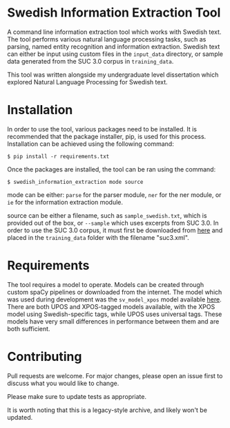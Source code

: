 # Swedish Information Extraction Tool
A command line information extraction tool which works with Swedish text. The tool performs various natural language processing tasks, such as parsing, named entity recognition and information extraction. Swedish text can either be input using custom files in the `input_data` directory, or sample data generated from the SUC 3.0 corpus in `training_data`.

This tool was written alongside my undergraduate level dissertation which explored Natural Language Processing for Swedish text.

# Installation
In order to use the tool, various packages need to be installed. It is recommended that the package installer, pip, is used for this process. Installation can be achieved using the following command:

`$ pip install -r requirements.txt`

Once the packages are installed, the tool can be ran using the command:

`$ swedish_information_extraction mode source`

mode can be either: `parse` for the parser module, `ner` for the ner module, or `ie` for the information extraction module.

source can be either a filename, such as `sample_swedish.txt`, which is provided out of the box, or `--sample` which uses excerpts from SUC 3.0. In order to use the SUC 3.0 corpus, it must first be downloaded from [here](https://spraakbanken.gu.se/en/resources/suc3) and placed in the `training_data` folder with the filename "suc3.xml".

# Requirements
The tool requires a model to operate. Models can be created through custom spaCy pipelines or downloaded from the internet. The model which was used during development was the `sv_model_xpos` model available [here](https://spraakbanken.gu.se/en/resources/suc3). There are both UPOS and XPOS-tagged models available, with the XPOS model using Swedish-specific tags, while UPOS uses universal tags. These models have very small differences in performance between them and are both sufficient.

# Contributing
Pull requests are welcome. For major changes, please open an issue first to discuss what you would like to change.

Please make sure to update tests as appropriate.

It is worth noting that this is a legacy-style archive, and likely won't be updated.
